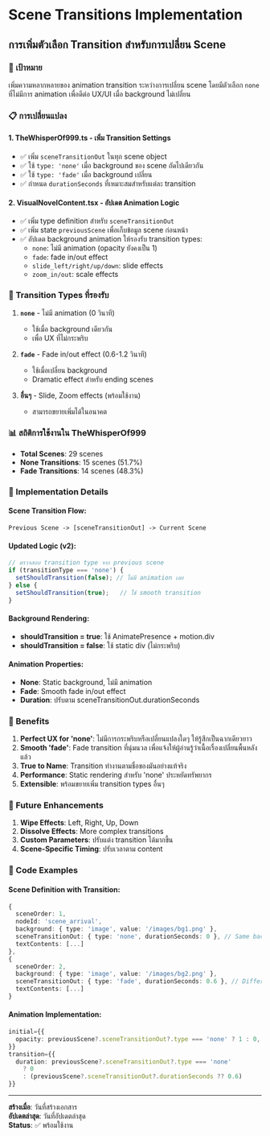 # Scene Transitions Implementation

## การเพิ่มตัวเลือก Transition สำหรับการเปลี่ยน Scene

### 🎯 เป้าหมาย
เพิ่มความหลากหลายของ animation transition ระหว่างการเปลี่ยน scene โดยมีตัวเลือก `none` ที่ไม่มีการ animation เพื่อดีต่อ UX/UI เมื่อ background ไม่เปลี่ยน

### 📋 การเปลี่ยนแปลง

#### 1. **TheWhisperOf999.ts** - เพิ่ม Transition Settings
- ✅ เพิ่ม `sceneTransitionOut` ในทุก scene object
- ✅ ใช้ `type: 'none'` เมื่อ background ของ scene ถัดไปเดียวกัน
- ✅ ใช้ `type: 'fade'` เมื่อ background เปลี่ยน
- ✅ กำหนด `durationSeconds` ที่เหมาะสมสำหรับแต่ละ transition

#### 2. **VisualNovelContent.tsx** - อัปเดต Animation Logic
- ✅ เพิ่ม type definition สำหรับ `sceneTransitionOut`
- ✅ เพิ่ม state `previousScene` เพื่อเก็บข้อมูล scene ก่อนหน้า
- ✅ อัปเดต background animation ให้รองรับ transition types:
  - `none`: ไม่มี animation (opacity ยังคงเป็น 1)
  - `fade`: fade in/out effect
  - `slide_left/right/up/down`: slide effects
  - `zoom_in/out`: scale effects

### 🎨 Transition Types ที่รองรับ

1. **`none`** - ไม่มี animation (0 วินาที)
   - ใช้เมื่อ background เดียวกัน
   - เพื่อ UX ที่ไม่กระพริบ

2. **`fade`** - Fade in/out effect (0.6-1.2 วินาที)
   - ใช้เมื่อเปลี่ยน background
   - Dramatic effect สำหรับ ending scenes

3. **อื่นๆ** - Slide, Zoom effects (พร้อมใช้งาน)
   - สามารถขยายเพิ่มได้ในอนาคต

### 📊 สถิติการใช้งานใน TheWhisperOf999

- **Total Scenes**: 29 scenes
- **None Transitions**: 15 scenes (51.7%)
- **Fade Transitions**: 14 scenes (48.3%)

### 🔧 Implementation Details

#### Scene Transition Flow:
```
Previous Scene -> [sceneTransitionOut] -> Current Scene
```

#### Updated Logic (v2):
```typescript
// ตรวจสอบ transition type จาก previous scene
if (transitionType === 'none') {
  setShouldTransition(false); // ไม่มี animation เลย
} else {
  setShouldTransition(true);   // ใช้ smooth transition
}
```

#### Background Rendering:
- **shouldTransition = true**: ใช้ AnimatePresence + motion.div
- **shouldTransition = false**: ใช้ static div (ไม่กระพริบ)

#### Animation Properties:
- **None**: Static background, ไม่มี animation
- **Fade**: Smooth fade in/out effect
- **Duration**: ปรับตาม sceneTransitionOut.durationSeconds

### 🚀 Benefits

1. **Perfect UX for 'none'**: ไม่มีการกระพริบหรือเปลี่ยนแปลงใดๆ ให้รู้สึกเป็นฉากเดียวยาว
2. **Smooth 'fade'**: Fade transition ที่นุ่มนวล เพื่อแจ้งให้ผู้อ่านรู้ว่าเนื้อเรื่องเปลี่ยนพื้นหลังแล้ว
3. **True to Name**: Transition ทำงานตามชื่อของมันอย่างแท้จริง
4. **Performance**: Static rendering สำหรับ 'none' ประหยัดทรัพยากร
5. **Extensible**: พร้อมขยายเพิ่ม transition types อื่นๆ

### 🔮 Future Enhancements

1. **Wipe Effects**: Left, Right, Up, Down
2. **Dissolve Effects**: More complex transitions
3. **Custom Parameters**: ปรับแต่ง transition ได้มากขึ้น
4. **Scene-Specific Timing**: ปรับเวลาตาม content

### 📝 Code Examples

#### Scene Definition with Transition:
```typescript
{
  sceneOrder: 1,
  nodeId: 'scene_arrival',
  background: { type: 'image', value: '/images/bg1.png' },
  sceneTransitionOut: { type: 'none', durationSeconds: 0 }, // Same background
  textContents: [...]
},
{
  sceneOrder: 2,  
  background: { type: 'image', value: '/images/bg2.png' },
  sceneTransitionOut: { type: 'fade', durationSeconds: 0.6 }, // Different background
  textContents: [...]
}
```

#### Animation Implementation:
```typescript
initial={{
  opacity: previousScene?.sceneTransitionOut?.type === 'none' ? 1 : 0,
}}
transition={{ 
  duration: previousScene?.sceneTransitionOut?.type === 'none' 
    ? 0 
    : (previousScene?.sceneTransitionOut?.durationSeconds ?? 0.6)
}}
```

---

**สร้างเมื่อ**: วันที่สร้างเอกสาร  
**อัปเดตล่าสุด**: วันที่อัปเดตล่าสุด  
**Status**: ✅ พร้อมใช้งาน